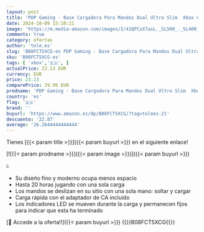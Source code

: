 ```yaml
---
layout: post
title: 'PDP Gaming - Base Cargadora Para Mandos Dual Ultra Slim  Xbox One / Xbox Series S/X   Xbox Series X '
date: 2024-10-09 15:10:21
image: 'https://m.media-amazon.com/images/I/41QPCxX7asL._SL500_._SL400_.jpg'
comments: true
category: ofertas
author: 'tole.es'
slug: 'B08FCT5XCG-es PDP Gaming - Base Cargadora Para Mandos Dual Ultra Slim...'
sku: 'B08FCT5XCG-es'
tags: [ 'xbox','🇪🇸', ]
actualPrice: 23.13 EUR
currency: EUR
price: 23.13
comparePrice: 29.99 EUR
prodname: 'PDP Gaming - Base Cargadora Para Mandos Dual Ultra Slim  Xbox One / Xbox Series S/X   Xbox Series X '
country: 'es'
flag: '🇪🇸'
brand: ''
buyurl: 'https://www.amazon.es/dp/B08FCT5XCG/?tag=tolees-21'
descuento: '22.87'
average: '26.2644444444444'
---
```


Tienes [{{< param title >}}]({{< param buyurl >}}) en el siguiente enlace!

[![{{< param prodname >}}]({{< param image >}})]({{< param buyurl >}})

ℹ️:

- Su diseño fino y moderno ocupa menos espacio
- Hasta 20 horas jugando con una sola carga
- Los mandos se deslizan en su sitio con una sola mano: soltar y cargar
- Carga rápida con el adaptador de CA incluido
- Los indicadores LED se mueven durante la carga y permanecen fijos para indicar que esta ha terminado

[🛒 Accede a la oferta!!]({{< param buyurl >}})
{{<world>}}B08FCT5XCG{{</world>}}
